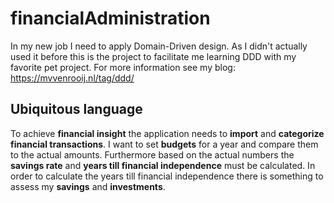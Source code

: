 # financialAdministration
In my new job I need to apply Domain-Driven design. As I didn't actually used it before this is the project to facilitate me learning DDD with my favorite pet project. For more information see my blog: https://mvvenrooij.nl/tag/ddd/

## Ubiquitous language
To achieve **financial insight** the application needs to **import** and **categorize financial transactions**. I want to set **budgets** for a year and compare them to the actual amounts. Furthermore based on the actual numbers the **savings rate** and **years till financial independence** must be calculated. In order to calculate the years till financial independence there is something to assess my **savings** and **investments**.

